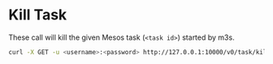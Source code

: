 # Kill Task

These call will kill the given Mesos task (`<task id>`) started by m3s.

```bash
curl -X GET -u <username>:<password> http://127.0.0.1:10000/v0/task/kill/<task id>
```
